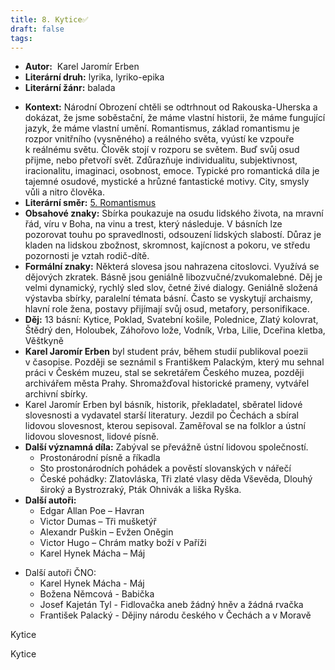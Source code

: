 ```yaml
---
title: 8. Kytice✅
draft: false
tags:
---
```

 - **Autor:**  Karel Jaromír Erben
- **Literární druh:** lyrika, lyriko-epika
- **Literární žánr:** balada
* **Kontext:** Národní Obrození chtěli se odtrhnout od Rakouska-Uherska a dokázat, že jsme soběstační, že máme vlastní historii, že máme fungující jazyk, že máme vlastní umění. Romantismus, základ romantismu je rozpor vnitřního (vysněného) a reálného světa, vyústí ke vzpouře k reálnému světu. Člověk stojí v rozporu se světem. Buď svůj osud přijme, nebo přetvoří svět. Zdůrazňuje individualitu, subjektivnost, iracionalitu, imaginaci, osobnost, emoce. Typické pro romantická díla je tajemné osudové, mystické a hrůzné fantastické motivy. City, smysly vůli a nitro člověka.
* **Literární směr:** [5. Romantismus](5.%20Romantismus.md)
* **Obsahové znaky:** Sbírka poukazuje na osudu lidského života, na mravní řád, víru v Boha, na vinu a trest, který následuje. V básních lze pozorovat touhu po spravedlnosti, odsouzení lidských slabostí. Důraz je kladen na lidskou zbožnost, skromnost, kajícnost a pokoru, ve středu pozornosti je vztah rodič-dítě.
* **Formální znaky:** Některá slovesa jsou nahrazena citoslovci. Využívá se dějových zkratek. Básně jsou geniálně libozvučné/zvukomalebné. Děj je velmi dynamický, rychlý sled slov, četné živé dialogy. Geniálně složená výstavba sbírky, paralelní témata básní. Často se vyskytují archaismy, hlavní role žena, postavy přijímají svůj osud, metafory, personifikace.
* **Děj:** 13 básní: Kytice, Poklad, Svatební košile, Polednice, Zlatý kolovrat, Štědrý den, Holoubek, Záhořovo lože, Vodník, Vrba, Lilie, Dceřina kletba, Věštkyně
* **Karel Jaromír Erben** byl student práv, během studií publikoval poezii v časopise. Později se seznámil s Františkem Palackým, který mu sehnal práci v Českém muzeu, stal se sekretářem Českého muzea, později archivářem města Prahy. Shromažďoval historické prameny, vytvářel archivní sbírky.
* Karel Jaromír Erben byl básník, historik, překladatel, sběratel lidové slovesnosti a vydavatel starší literatury. Jezdil po Čechách a sbíral lidovou slovesnost, kterou sepisoval. Zaměřoval se na folklor a ústní lidovou slovesnost, lidové písně.
* **Další významná díla:** Zabýval se převážně ústní lidovou společností. 
	* Prostonárodní písně a říkadla
	* Sto prostonárodních pohádek a pověstí slovanských v nářečí
	* České pohádky: Zlatovláska, Tři zlaté vlasy děda Vševěda, Dlouhý široký a Bystrozraký, Pták Ohnivák a liška Ryška.
* **Další autoři:** 
	* Edgar Allan Poe – Havran
	* Victor Dumas – Tři mušketýř
	* Alexandr Puškin – Evžen Oněgin
	* Victor Hugo – Chrám matky boží v Paříži
	* Karel Hynek Mácha – Máj
- Další autoři ČNO:
	- Karel Hynek Mácha - Máj
	- Božena Němcová - Babička
	- Josef Kajetán Tyl - Fidlovačka aneb žádný hněv a žádná rvačka
	- František Palacký - Dějiny národu českého v Čechách a v Moravě

Kytice

Kytice